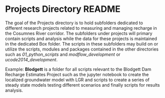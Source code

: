 # Projects Directory README
The goal of the Projects directory is to hold subfolders dedicated to different research projects related to measuring and managing recharge in the Cosumnes River corridor. The subfolders under projects will primary contain scripts and analysis while the data for these projects is maintained in the dedicated Box folder. The scripts in these subfolders may build on or utilize the scripts, modules and packages contained in the other directories such as *01_python_scripts* and *modflow_development* or *ucode2014_development*.

Example: **Blodgett** is a folder for all scripts relevant to the Blodgett Dam Recharge Estimates Project such as the jupyter notebook to create the localized groundwater model with LGR and scripts to create a series of steady state models testing different scenarios and finally scripts for results analysis.